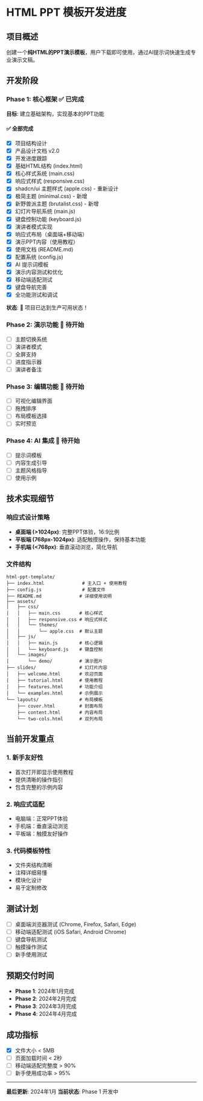 # HTML PPT 模板开发进度

## 项目概述
创建一个**纯HTML的PPT演示模板**，用户下载即可使用，通过AI提示词快速生成专业演示文稿。

## 开发阶段

### Phase 1: 核心框架 ✅ 已完成
**目标**: 建立基础架构，实现基本的PPT功能

#### ✅ 全部完成
- [x] 项目结构设计
- [x] 产品设计文档 v2.0
- [x] 开发进度跟踪
- [x] 基础HTML结构 (index.html)
- [x] 核心样式系统 (main.css)
- [x] 响应式样式 (responsive.css)
- [x] shadcn/ui 主题样式 (apple.css) - 重新设计
- [x] 极简主题 (minimal.css) - 新增
- [x] 新野兽派主题 (brutalist.css) - 新增
- [x] 幻灯片导航系统 (main.js)
- [x] 键盘控制功能 (keyboard.js)
- [x] 演讲者模式实现
- [x] 响应式布局（桌面端+移动端）
- [x] 演示PPT内容（使用教程）
- [x] 使用文档 (README.md)
- [x] 配置系统 (config.js)
- [x] AI 提示词模板
- [x] 演示内容测试和优化
- [x] 移动端适配测试
- [x] 键盘导航完善
- [x] 全功能测试和调试

**状态**: 🎉 项目已达到生产可用状态！

### Phase 2: 演示功能 📅 待开始
- [ ] 主题切换系统
- [ ] 演讲者模式
- [ ] 全屏支持
- [ ] 进度指示器
- [ ] 演讲者备注

### Phase 3: 编辑功能 📅 待开始
- [ ] 可视化编辑界面
- [ ] 拖拽排序
- [ ] 布局模板选择
- [ ] 实时预览

### Phase 4: AI 集成 📅 待开始
- [ ] 提示词模板
- [ ] 内容生成引导
- [ ] 主题风格指导
- [ ] 使用示例

## 技术实现细节

### 响应式设计策略
- **桌面端 (>1024px)**: 完整PPT体验，16:9比例
- **平板端 (768px-1024px)**: 适配触摸操作，保持基本功能
- **手机端 (<768px)**: 垂直滚动浏览，简化导航

### 文件结构
```
html-ppt-template/
├── index.html              # 主入口 + 使用教程
├── config.js               # 配置文件
├── README.md              # 详细使用说明
├── assets/
│   ├── css/
│   │   ├── main.css       # 核心样式
│   │   ├── responsive.css # 响应式样式
│   │   └── themes/
│   │       └── apple.css  # 默认主题
│   ├── js/
│   │   ├── main.js        # 核心逻辑
│   │   └── keyboard.js    # 键盘控制
│   └── images/
│       └── demo/          # 演示图片
├── slides/                # 幻灯片内容
│   ├── welcome.html       # 欢迎页面
│   ├── tutorial.html      # 使用教程
│   ├── features.html      # 功能介绍
│   └── examples.html      # 示例展示
└── layouts/               # 布局模板
    ├── cover.html         # 封面布局
    ├── content.html       # 内容布局
    └── two-cols.html      # 双列布局
```

## 当前开发重点

### 1. 新手友好性
- 首次打开即显示使用教程
- 提供清晰的操作指引
- 包含完整的示例内容

### 2. 响应式适配
- 电脑端：正常PPT体验
- 手机端：垂直滚动浏览
- 平板端：触摸友好操作

### 3. 代码模板特性
- 文件夹结构清晰
- 注释详细易懂
- 模块化设计
- 易于定制修改

## 测试计划
- [ ] 桌面端浏览器测试 (Chrome, Firefox, Safari, Edge)
- [ ] 移动端适配测试 (iOS Safari, Android Chrome)
- [ ] 键盘导航测试
- [ ] 触摸操作测试
- [ ] 新手使用测试

## 预期交付时间
- **Phase 1**: 2024年1月完成
- **Phase 2**: 2024年2月完成
- **Phase 3**: 2024年3月完成
- **Phase 4**: 2024年4月完成

## 成功指标
- [x] 文件大小 < 5MB
- [ ] 页面加载时间 < 2秒
- [ ] 移动端适配完整度 > 90%
- [ ] 新手使用成功率 > 95%

---

**最后更新**: 2024年1月
**当前状态**: Phase 1 开发中 